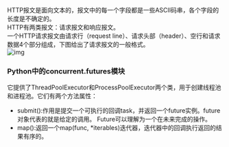 HTTP报文是面向文本的，报文中的每一个字段都是一些ASCII码串，各个字段的长度是不确定的。  
HTTP有两类报文：请求报文和响应报文。  
一个HTTP请求报文由请求行（request line）、请求头部（header）、空行和请求数据4个部分组成，下图给出了请求报文的一般格式。  
![img](https://github.com/x627234313/py/blob/master/08-%E5%BC%82%E6%AD%A5%E7%BC%96%E7%A8%8B/clip_image002.jpg)

### Python中的concurrent.futures模块
它提供了ThreadPoolExecutor和ProcessPoolExecutor两个类，用于创建线程池和进程池。它们有两个方法属性：  
- submit():作用是提交一个可执行的回调task，并返回一个future实例。future对象代表的就是给定的调用。 Future可以理解为一个在未来完成的操作。
- map():返回一个map(func, \*iterables)迭代器，迭代器中的回调执行返回的结果有序的。
